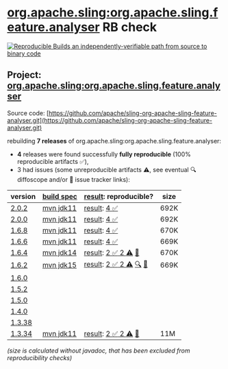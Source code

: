 [org.apache.sling:org.apache.sling.feature.analyser](https://central.sonatype.com/artifact/org.apache.sling/org.apache.sling.feature.analyser/versions) RB check
=======

[![Reproducible Builds](https://reproducible-builds.org/images/logos/rb.svg) an independently-verifiable path from source to binary code](https://reproducible-builds.org/)

## Project: [org.apache.sling:org.apache.sling.feature.analyser](https://central.sonatype.com/artifact/org.apache.sling/org.apache.sling.feature.analyser/versions)

Source code: [https://github.com/apache/sling-org-apache-sling-feature-analyser.git](https://github.com/apache/sling-org-apache-sling-feature-analyser.git)

rebuilding **7 releases** of org.apache.sling:org.apache.sling.feature.analyser:
- **4** releases were found successfully **fully reproducible** (100% reproducible artifacts :white_check_mark:),
- 3 had issues (some unreproducible artifacts :warning:, see eventual :mag: diffoscope and/or :memo: issue tracker links):

| version | [build spec](/BUILDSPEC.md) | [result](https://reproducible-builds.org/docs/jvm/): reproducible? | size |
| -- | --------- | ------ | -- |
| [2.0.2](https://central.sonatype.com/artifact/org.apache.sling/org.apache.sling.feature.analyser/2.0.2/pom) | [mvn jdk11](org.apache.sling.feature.analyser-2.0.2.buildspec) | [result](org.apache.sling.feature.analyser-2.0.2.buildinfo): [4 :white_check_mark: ](org.apache.sling.feature.analyser-2.0.2.buildcompare) | 692K |
| [2.0.0](https://central.sonatype.com/artifact/org.apache.sling/org.apache.sling.feature.analyser/2.0.0/pom) | [mvn jdk11](org.apache.sling.feature.analyser-2.0.0.buildspec) | [result](org.apache.sling.feature.analyser-2.0.0.buildinfo): [4 :white_check_mark: ](org.apache.sling.feature.analyser-2.0.0.buildcompare) | 692K |
| [1.6.8](https://central.sonatype.com/artifact/org.apache.sling/org.apache.sling.feature.analyser/1.6.8/pom) | [mvn jdk11](org.apache.sling.feature.analyser-1.6.8.buildspec) | [result](org.apache.sling.feature.analyser-1.6.8.buildinfo): [4 :white_check_mark: ](org.apache.sling.feature.analyser-1.6.8.buildcompare) | 670K |
| [1.6.6](https://central.sonatype.com/artifact/org.apache.sling/org.apache.sling.feature.analyser/1.6.6/pom) | [mvn jdk11](org.apache.sling.feature.analyser-1.6.6.buildspec) | [result](org.apache.sling.feature.analyser-1.6.6.buildinfo): [4 :white_check_mark: ](org.apache.sling.feature.analyser-1.6.6.buildcompare) | 669K |
| [1.6.4](https://central.sonatype.com/artifact/org.apache.sling/org.apache.sling.feature.analyser/1.6.4/pom) | [mvn jdk14](org.apache.sling.feature.analyser-1.6.4.buildspec) | [result](org.apache.sling.feature.analyser-1.6.4.buildinfo): [2 :white_check_mark:  2 :warning:](org.apache.sling.feature.analyser-1.6.4.buildcompare) [:memo:](https://github.com/apache/sling-org-apache-sling-feature-analyser/pull/36) | 670K |
| [1.6.2](https://central.sonatype.com/artifact/org.apache.sling/org.apache.sling.feature.analyser/1.6.2/pom) | [mvn jdk15](org.apache.sling.feature.analyser-1.6.2.buildspec) | [result](org.apache.sling.feature.analyser-1.6.2.buildinfo): [2 :white_check_mark:  2 :warning:](org.apache.sling.feature.analyser-1.6.2.buildcompare) [:mag:](org.apache.sling.feature.analyser-1.6.2.diffoscope) [:memo:](https://github.com/apache/sling-org-apache-sling-feature-analyser/pull/36) | 669K |
| [1.6.0](https://central.sonatype.com/artifact/org.apache.sling/org.apache.sling.feature.analyser/1.6.0/pom) | | | |
| [1.5.2](https://central.sonatype.com/artifact/org.apache.sling/org.apache.sling.feature.analyser/1.5.2/pom) | | | |
| [1.5.0](https://central.sonatype.com/artifact/org.apache.sling/org.apache.sling.feature.analyser/1.5.0/pom) | | | |
| [1.4.0](https://central.sonatype.com/artifact/org.apache.sling/org.apache.sling.feature.analyser/1.4.0/pom) | | | |
| [1.3.38](https://central.sonatype.com/artifact/org.apache.sling/org.apache.sling.feature.analyser/1.3.38/pom) | | | |
| [1.3.34](https://central.sonatype.com/artifact/org.apache.sling/org.apache.sling.feature.analyser/1.3.34/pom) | [mvn jdk11](org.apache.sling.feature.analyser-1.3.34.buildspec) | [result](org.apache.sling.feature.analyser-1.3.34.buildinfo): [2 :white_check_mark:  2 :warning:](org.apache.sling.feature.analyser-1.3.34.buildcompare) [:memo:](https://github.com/apache/sling-org-apache-sling-feature-analyser/pull/36) | 11M |

<i>(size is calculated without javadoc, that has been excluded from reproducibility checks)</i>
